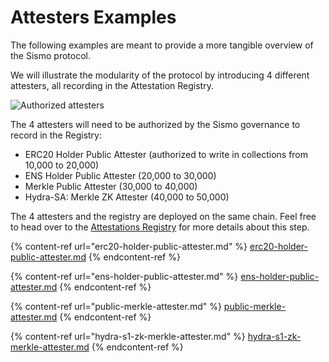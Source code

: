 # Attesters Examples

The following examples are meant to provide a more tangible overview of the Sismo protocol.

We will illustrate the modularity of the protocol by introducing 4 different attesters, all recording in the Attestation Registry.&#x20;

![Authorized attesters](../../../../../.gitbook/assets/7\_Governance\_e.g.png)

The 4 attesters will need to be authorized by the Sismo governance to record in the Registry:

* ERC20 Holder Public Attester (authorized to write in collections from 10,000 to 20,000)
* ENS Holder Public Attester (20,000 to 30,000)
* Merkle Public Attester (30,000 to 40,000)
* Hydra-SA: Merkle ZK Attester (40,000 to 50,000)

The 4 attesters and the registry are deployed on the same chain. Feel free to head over to the [Attestations Registry](../attestations-registry.md) for more details about this step.



{% content-ref url="erc20-holder-public-attester.md" %}
[erc20-holder-public-attester.md](erc20-holder-public-attester.md)
{% endcontent-ref %}

{% content-ref url="ens-holder-public-attester.md" %}
[ens-holder-public-attester.md](ens-holder-public-attester.md)
{% endcontent-ref %}

{% content-ref url="public-merkle-attester.md" %}
[public-merkle-attester.md](public-merkle-attester.md)
{% endcontent-ref %}

{% content-ref url="hydra-s1-zk-merkle-attester.md" %}
[hydra-s1-zk-merkle-attester.md](hydra-s1-zk-merkle-attester.md)
{% endcontent-ref %}
